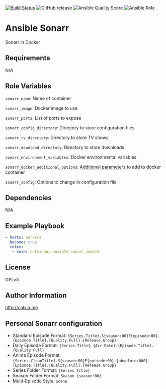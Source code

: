 [![Build Status](https://travis-ci.com/calvinbui/ansible-sonarr-docker.svg?branch=master)](https://travis-ci.com/calvinbui/ansible-sonarr-docker)
![GitHub release](https://img.shields.io/github/release/calvinbui/ansible-sonarr-docker.svg)
![Ansible Quality Score](https://img.shields.io/ansible/quality/40535.svg)
![Ansible Role](https://img.shields.io/ansible/role/d/40535.svg)

# Ansible Sonarr

Sonarr in Docker

##  Requirements

N/A

## Role Variables

`sonarr_name`: Name of container

`sonarr_image`: Docker image to  use

`sonarr_ports`: List of ports to expose

`sonarr_config_directory`: Directory to store configuration files

`sonarr_tv_directory`: Directory to store TV shows

`sonarr_download_directory`: Directory to store downloads

`sonarr_environment_variables`: Docker environmental variables

`sonarr_docker_additional_options`: [Additional parameters](https://docs.ansible.com/ansible/latest/modules/docker_container_module.html) to add to docker container

`sonarr_config`: Options to change in configuration file

## Dependencies

N/A

## Example Playbook

```yaml
- hosts: servers
  become: true
  roles:
   - role: calvinbui.ansible_sonarr_docker
```

## License

GPLv3

## Author Information

http://calvin.me

## Personal Sonarr configuration

- Standard Episode Format: `{Series.Title}.S{season:00}E{episode:00}.{Episode.Title}.{Quality.Full}.{Release.Group}`
- Daily Episode Format: `{Series.Title}.{Air-Date}.{Episode.Title}.{Quality.Full}`
- Anime Episode Format: `{Series.CleanTitle}.S{season:00}E{episode:00}.{absolute:000}.{Episode.Title}.{Quality.Full}.{Release.Group}`
- Series Folder Format: `{Series Title}`
- Season Folder Format: `Season {season:00}`
- Multi-Episode Style: `Scene`

